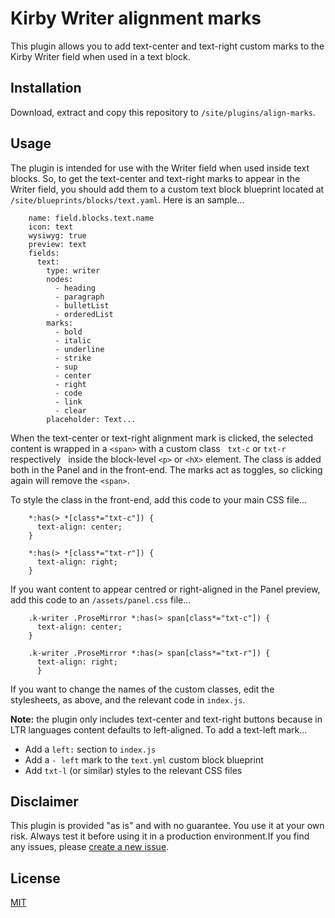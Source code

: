 # Kirby Writer alignment marks

This plugin allows you to add text-center and text-right custom marks to the Kirby Writer field when used in a text block.

## Installation

Download, extract and copy this repository to `/site/plugins/align-marks`.

## Usage

The plugin is intended for use with the Writer field when used inside text blocks. So, to get the text-center and text-right marks to appear in the Writer field, you should add them to a custom text block blueprint located at `/site/blueprints/blocks/text.yaml`. Here is an sample...

```
    name: field.blocks.text.name
    icon: text
    wysiwyg: true
    preview: text
    fields:
      text:
        type: writer
        nodes:
          - heading
          - paragraph
          - bulletList
          - orderedList
        marks:
          - bold
          - italic
          - underline
          - strike
          - sup
          - center
          - right
          - code
          - link
          - clear
        placeholder: Text...
```

When the text-center or text-right alignment mark is clicked, the selected content is wrapped in a `<span>` with a custom class &nbsp; `txt-c` or `txt-r` respectively &nbsp; inside the block-level `<p>` or `<hX>` element. The class is added both in the Panel and in the front-end. The marks act as toggles, so clicking again will remove the `<span>`.

To style the class in the front-end, add this code to your main CSS file...

```
    *:has(> *[class*="txt-c"]) {
      text-align: center;
    }

    *:has(> *[class*="txt-r"]) {
      text-align: right;
    }
```

If you want content to appear centred or right-aligned in the Panel preview, add this code to an `/assets/panel.css` file...

```
    .k-writer .ProseMirror *:has(> span[class*="txt-c"]) {
      text-align: center;
    }

    .k-writer .ProseMirror *:has(> span[class*="txt-r"]) {
      text-align: right;
      }
```

If you want to change the names of the custom classes, edit the stylesheets, as above, and the relevant code in `index.js`.

**Note:** the plugin only includes text-center and text-right buttons because in LTR languages content defaults to left-aligned. To add a text-left mark...

* Add a `left:` section to `index.js`
* Add a `- left` mark to the `text.yml` custom block blueprint
* Add `txt-l` (or similar) styles to the relevant CSS files

## Disclaimer

This plugin is provided "as is" and with no guarantee. You use it at your own risk. Always test it before using it in a production environment.If you find any issues, please [create a new issue](https://github.com/brandsis/kirby-align-marks/issues/new).

## License

[MIT](https://choosealicense.com/licenses/mit/)
